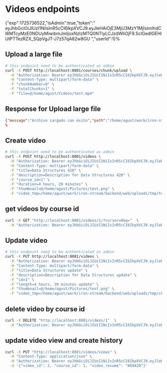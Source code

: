# Videos endpoints 


{"exp":1725736522,"isAdmin":true,"token":"
eyJhbGciOiJIUzI1NiIsInR5cCI6IkpXVCJ9.eyJleHAiOjE3MjU3MzY1MjIsImlhdCI6MTcyMzE0NDUyMiwibmJmIjoxNzIzMTQ0NTIyLCJzdWIiOjF9.SclGedIGEHlUtPTTezRZX_SQpVgJT-J7z57qA62w8GU
","userId":1}%

## Upload a large file
```bash
# this endpoint need to be authenticated as admin
curl -X POST http://localhost:8081/courses/chunk/upload \
  -H "Authorization: Bearer eyJhbGciOiJIUzI1NiIsInR5cCI6IkpXVCJ9.eyJleHAiOjE3MjU3MzY1MjIsImlhdCI6MTcyMzE0NDUyMiwibmJmIjoxNzIzMTQ0NTIyLCJzdWIiOjF9.SclGedIGEHlUtPTTezRZX_SQpVgJT-J7z57qA62w8GU" \
  -H "Content-Type: multipart/form-data" \
  -F "chunkNumber=0" \
  -F "totalChunks=1" \
  -F "file=@/home/agust/Videos/test.mp4"
```

## Response for Upload large file
```json
{"message":"Archivo cargado con éxito","path":"/home/agust/work/iron-stream/backend/web/uploads/tmp/efb005be-ebc8-4bcf-9209-e9e7292e2c3f/test.mp4"}%
%
```

## Create video
```bash
# this endpoint need to be authenticated as admin
curl -X POST http://localhost:8081/videos \
  -H "Authorization: Bearer eyJhbGciOiJIUzI1NiIsInR5cCI6IkpXVCJ9.eyJleHAiOjE3MjU3MzY1MjIsImlhdCI6MTcyMzE0NDUyMiwibmJmIjoxNzIzMTQ0NTIyLCJzdWIiOjF9.SclGedIGEHlUtPTTezRZX_SQpVgJT-J7z57qA62w8GU" \
  -H "Content-Type: multipart/form-data" \
  -F "title=Data Structures 420" \
  -F "description=Description for Data Structures 420" \
  -F "course_id=1" \
  -F "duration=4 hours, 20 minutes" \
  -F "thumbnail=@/home/agust/Pictures/test.png" \
  -F "video_tmp=/home/agust/work/iron-stream/backend/web/uploads/tmp/test.mp4"
```

## get videos by course id
```bash
curl -X GET "http://localhost:8081/videos/1/?cursor=0&q="  \
  -H "Authorization: Bearer eyJhbGciOiJIUzI1NiIsInR5cCI6IkpXVCJ9.eyJleHAiOjE3MjU3MzY1MjIsImlhdCI6MTcyMzE0NDUyMiwibmJmIjoxNzIzMTQ0NTIyLCJzdWIiOjF9.SclGedIGEHlUtPTTezRZX_SQpVgJT-J7z57qA62w8GU"  | jq
```

## Update video
```bash
# this endpoint need to be authenticated as admin
curl -X PUT http://localhost:8081/videos \
  -H "Authorization: Bearer eyJhbGciOiJIUzI1NiIsInR5cCI6IkpXVCJ9.eyJleHAiOjE3MjUxMzU0OTgsImlhdCI6MTcyMjU0MzQ5OCwibmJmIjoxNzIyNTQzNDk4LCJzdWIiOjF9.V1BbfsZ3-ZbNxJrU-TvrYrWmaWmsY128NHQYAZXV_Vc" \
  -H "Content-Type: multipart/form-data" \
  -F "title=Data Structures update" \
  -F "description=Description for Data Structures update" \
  -F "id=1" \
  -F "length=4 hours, 20 minutes update" \
  -F "thumbnail=@/home/agust/Pictures/test.png" \
  -F "video_tmp=/home/agust/work/iron-stream/backend/web/uploads/tmp/c628f54d-b00b-4bc2-a86b-d9fc3e260d60/test.mp4"
```

## delete video by course id
```bash
curl -X DELETE "http://localhost:8081/videos/1"  \
  -H "Authorization: Bearer eyJhbGciOiJIUzI1NiIsInR5cCI6IkpXVCJ9.eyJleHAiOjE3MjUxMzU0OTgsImlhdCI6MTcyMjU0MzQ5OCwibmJmIjoxNzIyNTQzNDk4LCJzdWIiOjF9.V1BbfsZ3-ZbNxJrU-TvrYrWmaWmsY128NHQYAZXV_Vc" | jq
```

## update video view and create history

```bash
curl -X PUT "http://localhost:8081/videos/views" \
  -H "Content-Type: application/json" \
  -H "Authorization: Bearer eyJhbGciOiJIUzI1NiIsInR5cCI6IkpXVCJ9.eyJleHAiOjE3MjUxMzU0OTgsImlhdCI6MTcyMjU0MzQ5OCwibmJmIjoxNzIyNTQzNDk4LCJzdWIiOjF9.V1BbfsZ3-ZbNxJrU-TvrYrWmaWmsY128NHQYAZXV_Vc" \
  -d '{"video_id": 2, "course_id": 1, "video_resume": "069420"}'
```
